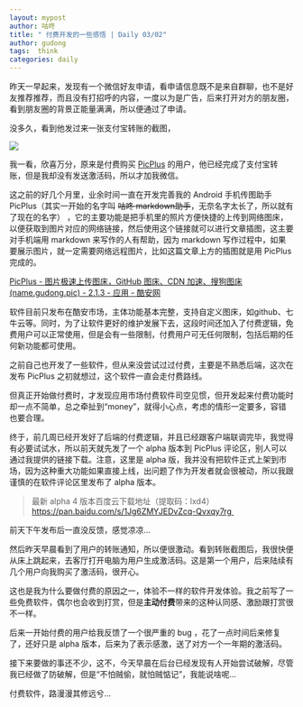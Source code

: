```yaml
---
layout: mypost
author: 咕咚
title: " 付费开发的一些感悟 | Daily 03/02"
author: gudong
tags:  think
categories: daily
---
```


昨天一早起来，发现有一个微信好友申请，看申请信息既不是来自群聊，也不是好友推荐推荐，而且没有打招呼的内容，一度以为是广告，后来打开对方的朋友圈，看到朋友圈的背景正能量满满，所以便通过了申请。

没多久，看到他发过来一张支付宝转账的截图，

![](https://cdn.jsdelivr.net/gh/maoruibin/assets/pic/2020/Screenshot_20200303-000359.jpg)

我一看，欣喜万分，原来是付费购买 [PicPlus](https://www.coolapk.com/apk/name.gudong.pic) 的用户，他已经完成了支付宝转账，但是我却没有发送激活码，所以才加我微信。

这之前的好几个月里，业余时间一直在开发完善我的 Android 手机传图助手 PicPlus（其实一开始的名字叫 ~~咕咚 markdown助手~~，无奈名字太长了，所以就有了现在的名字） ，它的主要功能是把手机里的照片方便快捷的上传到网络图床，以便获取到图片对应的网络链接，然后使用这个链接就可以进行文章插图，这主要对手机端用 markdown 来写作的人有帮助，因为 markdown 写作过程中，如果要展示图片，就一定需要网络远程图片，比如这篇文章上方的插图就是用 PicPlus 完成的。

[PicPlus - 图片极速上传图床，GitHub 图床、CDN 加速、搜狗图床(name.gudong.pic) - 2.1.3 - 应用 - 酷安网](https://www.coolapk.com/apk/name.gudong.pic)

软件目前只发布在酷安市场，主体功能基本完整，支持自定义图床，如github、七牛云等。同时，为了让软件更好的维护发展下去，这段时间还加入了付费逻辑，免费用户可以正常使用，但是会有一些限制，付费用户可无任何限制，包括后期的任何新功能都可使用。

之前自己也开发了一些软件，但从来没尝试过过付费，主要是不熟悉后端，这次在发布 PicPlus 之初就想过，这个软件一直会走付费路线。

但真正开始做付费时，才发现应用市场付费软件司空见惯，但开发起来付费功能时却一点不简单，总之牵扯到“money”，就得小心点，考虑的情形一定要多，容错也要合理。

终于，前几周已经开发好了后端的付费逻辑，并且已经跟客户端联调完毕，我觉得有必要试试水，所以前天就先发了一个 alpha 版本到 PicPlus 评论区，别人可以通过我提供的链接下载。注意，这里是 alpha 版，我并没有把软件正式上架到市场，因为这种重大功能如果直接上线，出问题了作为开发者就会很被动，所以我跟谨慎的在软件评论区里发布了 alpha 版本。
>  最新 alpha 4 版本百度云下载地址（提取码：lxd4） https://pan.baidu.com/s/1Jg6ZMYJEDvZcq-Qvxqy7rg 

前天下午发布后一直没反馈，感觉凉凉…

然后昨天早晨看到了用户的转账通知，所以便很激动。看到转账截图后，我很快便从床上跳起来，去客厅打开电脑为用户生成激活码。这是第一个用户，后来陆续有几个用户向我购买了激活码，很开心。

这也是我为什么要做付费的原因之一，体验不一样的软件开发体验。我之前写了一些免费软件，偶尔也会收到打赏，但是**主动付费**带来的这种认同感、激励跟打赏很不一样。

后来一开始付费的用户给我反馈了一个很严重的 bug ，花了一点时间后来修复了，还好只是 alpha 版本，后来为了表示感激，送了对方一个一年期的激活码。

接下来要做的事还不少，这不，今天早晨在后台已经发现有人开始尝试破解，尽管我已经做了防破解，但是“不怕贼偷，就怕贼惦记”，我能说啥呢…

付费软件，路漫漫其修远兮…
